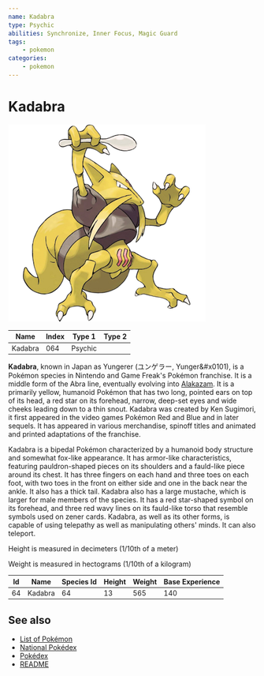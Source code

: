 ```yaml
---
name: Kadabra
type: Psychic
abilities: Synchronize, Inner Focus, Magic Guard
tags:
    - pokemon
categories:
    - pokemon
---
```


# Kadabra


![Kadabra](images/064.png)

| **Name** | **Index** | **Type 1** | **Type 2** |
|----|----|----|----|
| Kadabra | 064 | Psychic  |  |

**Kadabra**, known in Japan as Yungerer (&#x30e6;&#x30f3;&#x30b2;&#x30e9;&#x30fc;, Yunger&#x0101), is a Pok&#x00e9;mon species in Nintendo and Game Freak's Pok&#x00e9;mon franchise. It is a middle form of the Abra line, eventually evolving into [Alakazam](Alakazam.md). It is a primarily yellow, humanoid Pok&#x00e9;mon that has two long, pointed ears on top of its head, a red star on its forehead, narrow, deep-set eyes and wide cheeks leading down to a thin snout. Kadabra was created by Ken Sugimori, it first appeared in the video games Pok&#x00e9;mon Red and Blue and in later sequels. It has appeared in various merchandise, spinoff titles and animated and printed adaptations of the franchise.

Kadabra is a bipedal Pok&#x00e9;mon characterized by a humanoid body structure and somewhat fox-like appearance. It has armor-like characteristics, featuring pauldron-shaped pieces on its shoulders and a fauld-like piece around its chest. It has three fingers on each hand and three toes on each foot, with two toes in the front on either side and one in the back near the ankle. It also has a thick tail. Kadabra also has a large mustache, which is larger for male members of the species. It has a red star-shaped symbol on its forehead, and three red wavy lines on its fauld-like torso that resemble symbols used on zener cards. Kadabra, as well as its other forms, is capable of using telepathy as well as manipulating others' minds. It can also teleport.

Height is measured in decimeters (1/10th of a meter)

Weight is measured in hectograms (1/10th of a kilogram)

| **Id** | **Name** | **Species Id** | **Height** | **Weight** | **Base Experience** |
|--------|----------|----------------|------------|------------|---------------------|
| 64 | Kadabra | 64 | 13 | 565 | 140 |


## See also

- [List of Pokémon](../pokemon.md)
- [National Pokédex](../national_pokedex.md)
- [Pokédex](../pokedex.md)
- [README](../README.md)
